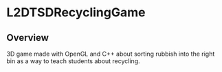 # L2DTSDRecyclingGame

## Overview

3D game made with OpenGL and C++ about sorting rubbish into the right bin as a way to teach students about recycling.
